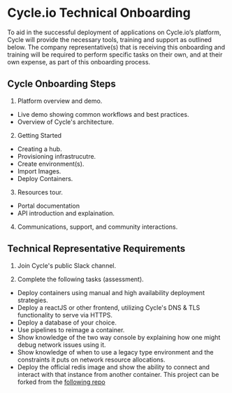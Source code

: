 # Cycle.io Technical Onboarding

To aid in the successful deployment of applications on Cycle.io’s platform, Cycle will provide the necessary tools, training and support as outlined below. The company representative(s) that is receiving this onboarding and training will be required to perform specific tasks on their own, and at their own expense, as part of this onboarding process.  

## Cycle Onboarding Steps

1. Platform overview and demo.
  * Live demo showing common workflows and best practices.
  * Overview of Cycle's architecture.

2. Getting Started
  * Creating a hub.
  * Provisioning infrastrucutre. 
  * Create environment(s). 
  * Import Images.
  * Deploy Containers. 

3. Resources tour.  
  * Portal documentation
  * API introduction and explaination. 

4. Communications, support, and community interactions.


## Technical Representative Requirements


1. Join Cycle's public Slack channel. 

2. Complete the following tasks (assessment). 
  * Deploy containers using manual and high availability deployment strategies. 
  * Deploy a reactJS or other frontend, utilizing Cycle's DNS & TLS functionality to serve via HTTPS.
  * Deploy a database of your choice. 
  * Use pipelines to reimage a container. 
  * Show knowledge of the two way console by explaining how one might debug network issues using it. 
  * Show knowledge of when to use a legacy type environment and the constraints it puts on network resource allocations. 
  * Deploy the official redis image and show the ability to connect and interact with that instance from another container. This project can be forked from the [following repo](https://github.com/cycleplatform/stack-example-js-redis)

